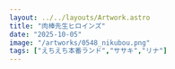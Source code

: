 ```yaml
---
layout: ../../layouts/Artwork.astro
title: "肉棒先生ヒロインズ"
date: "2025-10-05"
image: "/artworks/0548_nikubou.png"
tags: ["えちえち本番ランド","ササキ","リナ"]
---
```


